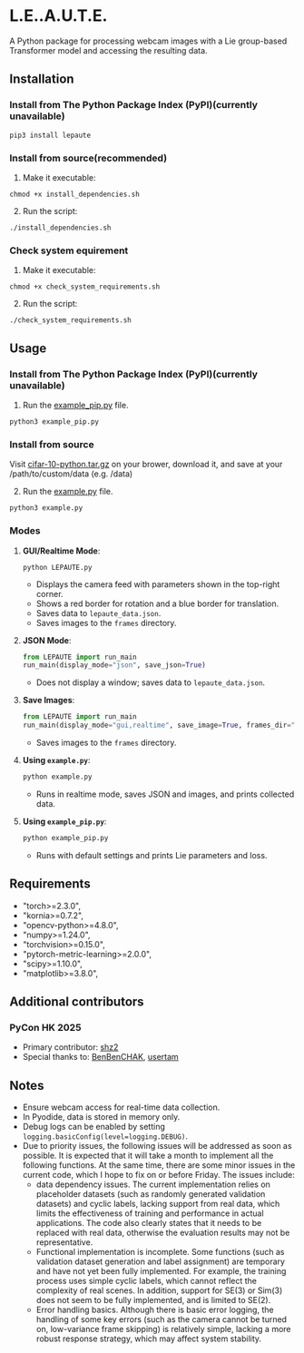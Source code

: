 # L.E..A.U.T.E.

A Python package for processing webcam images with a Lie group-based Transformer model and accessing the resulting data.

## Installation

### Install from The Python Package Index (PyPI)(currently unavailable)

```
pip3 install lepaute
```

### Install from source(recommended)

1. Make it executable:
```
chmod +x install_dependencies.sh
```

2. Run the script:
```
./install_dependencies.sh
```

### Check system equirement

1. Make it executable:
```
chmod +x check_system_requirements.sh
```

2. Run the script:
```
./check_system_requirements.sh
```

## Usage

### Install from The Python Package Index (PyPI)(currently unavailable)

1. Run the [example_pip.py](example_pip.py) file.
```
python3 example_pip.py
```

### Install from source

Visit [cifar-10-python.tar.gz](https://www.cs.toronto.edu/~kriz/cifar-10-python.tar.gz) on your brower, download it, and save at your /path/to/custom/data (e.g. /data)

2. Run the [example.py](example.py) file.
```
python3 example.py
```

### Modes

1. **GUI/Realtime Mode**:
   ```bash:disable-run
   python LEPAUTE.py
   ```
   - Displays the camera feed with parameters shown in the top-right corner.
   - Shows a red border for rotation and a blue border for translation.
   - Saves data to `lepaute_data.json`.
   - Saves images to the `frames` directory.

2. **JSON Mode**:
   ```python
   from LEPAUTE import run_main
   run_main(display_mode="json", save_json=True)
   ```
   - Does not display a window; saves data to `lepaute_data.json`.

3. **Save Images**:
   ```python
   from LEPAUTE import run_main
   run_main(display_mode="gui,realtime", save_image=True, frames_dir="frames")
   ```
   - Saves images to the `frames` directory.

4. **Using `example.py`**:
   ```bash
   python example.py
   ```
   - Runs in realtime mode, saves JSON and images, and prints collected data.

5. **Using `example_pip.py`**:
   ```bash
   python example_pip.py
   ```
   - Runs with default settings and prints Lie parameters and loss.

## Requirements

- "torch>=2.3.0",
- "kornia>=0.7.2",
- "opencv-python>=4.8.0",
- "numpy>=1.24.0",
- "torchvision>=0.15.0",
- "pytorch-metric-learning>=2.0.0",
- "scipy>=1.10.0",
- "matplotlib>=3.8.0",

## Additional contributors

### PyCon HK 2025
- Primary contributor: [shz2](https://twitter.com/shivvor2)
- Special thanks to: [BenBenCHAK](https://github.com/BenBenCHAK), [usertam](https://github.com/usertam)

## Notes

- Ensure webcam access for real-time data collection.
- In Pyodide, data is stored in memory only.
- Debug logs can be enabled by setting `logging.basicConfig(level=logging.DEBUG)`.
- Due to priority issues, the following issues will be addressed as soon as possible. It is expected that it will take a month to implement all the following functions. At the same time, there are some minor issues in the current code, which I hope to fix on or before Friday. The issues include: 
  - data dependency issues. The current implementation relies on placeholder datasets (such as randomly generated validation datasets) and cyclic labels, lacking support from real data, which limits the effectiveness of training and performance in actual applications. The code also clearly states that it needs to be replaced with real data, otherwise the evaluation results may not be representative. 
  - Functional implementation is incomplete. Some functions (such as validation dataset generation and label assignment) are temporary and have not yet been fully implemented. For example, the training process uses simple cyclic labels, which cannot reflect the complexity of real scenes. In addition, support for SE(3) or Sim(3) does not seem to be fully implemented, and is limited to SE(2). 
  - Error handling basics. Although there is basic error logging, the handling of some key errors (such as the camera cannot be turned on, low-variance frame skipping) is relatively simple, lacking a more robust response strategy, which may affect system stability.
